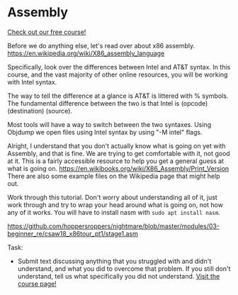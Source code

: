 # Assembly

[Check out our free course!](https://academy.hoppersroppers.org/mod/assign/view.php?id=1011)

Before we do anything else, let's read over about x86 assembly. 
<https://en.wikipedia.org/wiki/X86_assembly_language>

Specifically, look over the differences between Intel and AT&T syntax. In this course, and the vast majority of other online resources, you will be working with Intel syntax. 

The way to tell the difference at a glance is AT&T is littered with % symbols. The fundamental difference between the two is that Intel is (opcode) (destination) (source).

Most tools will have a way to switch between the two syntaxes. Using Objdump we open files using Intel syntax by using "-M intel" flags.

Alright, I understand that you don't actually know what is going on yet with Assembly, and that is fine. We are trying to get comfortable with it, not good at it. This is a fairly accessible resource to help you get a general guess at what is going on.  <https://en.wikibooks.org/wiki/X86_Assembly/Print_Version> There are also some example files on the Wikipedia page that might help out.

Work through this tutorial. Don't worry about understanding all of it, just work through and try to wrap your head around what is going on, not how any of it works.  You will have to install nasm with `sudo apt install nasm`.

<https://github.com/hoppersroppers/nightmare/blob/master/modules/03-beginner_re/csaw18_x86tour_pt1/stage1.asm>

Task: 

* Submit text discussing anything that you struggled with and didn't understand, and what you did to overcome that problem. If you still don't understand, tell us what specifically you did not understand.
[Visit the course page!](https://academy.hoppersroppers.org/mod/assign/view.php?id=1011)
